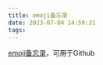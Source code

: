 ```yaml
---
title: emoji备忘录
date: 2023-07-04 14:59:31
tags:
---
```

[emoji备忘录](https://www.webfx.com/tools/emoji-cheat-sheet/)，可用于Github